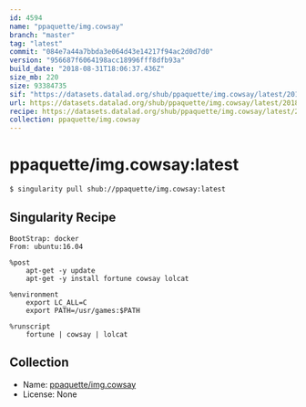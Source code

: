 ```yaml
---
id: 4594
name: "ppaquette/img.cowsay"
branch: "master"
tag: "latest"
commit: "084e7a44a7bbda3e064d43e14217f94ac2d0d7d0"
version: "956687f6064198acc18996fff8dfb93a"
build_date: "2018-08-31T18:06:37.436Z"
size_mb: 220
size: 93384735
sif: "https://datasets.datalad.org/shub/ppaquette/img.cowsay/latest/2018-08-31-084e7a44-956687f6/956687f6064198acc18996fff8dfb93a.simg"
url: https://datasets.datalad.org/shub/ppaquette/img.cowsay/latest/2018-08-31-084e7a44-956687f6/
recipe: https://datasets.datalad.org/shub/ppaquette/img.cowsay/latest/2018-08-31-084e7a44-956687f6/Singularity
collection: ppaquette/img.cowsay
---
```


# ppaquette/img.cowsay:latest

```bash
$ singularity pull shub://ppaquette/img.cowsay:latest
```

## Singularity Recipe

```singularity
BootStrap: docker
From: ubuntu:16.04

%post
    apt-get -y update
    apt-get -y install fortune cowsay lolcat

%environment
    export LC_ALL=C
    export PATH=/usr/games:$PATH

%runscript
    fortune | cowsay | lolcat
```

## Collection

 - Name: [ppaquette/img.cowsay](https://github.com/ppaquette/img.cowsay)
 - License: None

